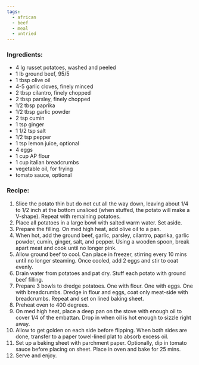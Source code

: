 ```yaml
---
tags:
  - african
  - beef
  - meal
  - untried
---
```

### Ingredients:
- 4 lg russet potatoes, washed and peeled
- 1 lb ground beef, 95/5
- 1 tbsp olive oil
- 4-5 garlic cloves, finely minced
- 2 tbsp cilantro, finely chopped
- 2 tbsp parsley, finely chopped
- 1/2 tbsp paprika
- 1/2 tbsp garlic powder
- 2 tsp cumin
- 1 tsp ginger
- 1 1/2 tsp salt
- 1/2 tsp pepper
- 1 tsp lemon juice, optional
- 4 eggs
- 1 cup AP flour
- 1 cup italian breadcrumbs
- vegetable oil, for frying
- tomato sauce, optional

### Recipe:
1. Slice the potato thin but do not cut all the way down, leaving about 1/4 to 1/2 inch at the bottom unsliced (when stuffed, the potato will make a V-shape). Repeat with remaining potatoes. 
2. Place all potatoes in a large bowl with salted warm water. Set aside. 
3. Prepare the filling. On med high heat, add olive oil to a pan. 
4. When hot, add the ground beef, garlic, parsley, cilantro, paprika, garlic powder, cumin, ginger, salt, and pepper. Using a wooden spoon, break apart meat and cook until no longer pink. 
5. Allow ground beef to cool. Can place in freezer, stirring every 10 mins until no longer steaming. Once cooled, add 2 eggs and stir to coat evenly. 
6. Drain water from potatoes and pat dry. Stuff each potato with ground beef filling. 
7. Prepare 3 bowls to dredge potatoes. One with flour. One with eggs. One with breadcrumbs. Dredge in flour and eggs, coat only meat-side with breadcrumbs. Repeat and set on lined baking sheet. 
8. Preheat oven to 400 degrees. 
9. On med high heat, place a deep pan on the stove with enough oil to cover 1/4 of the embattan. Drop in when oil is hot enough to sizzle right away. 
10. Allow to get golden on each side before flipping. When both sides are done, transfer to a paper towel-lined plat to absorb excess oil. 
11. Set up a baking sheet with parchment paper. Optionally, dip in tomato sauce before placing on sheet. Place in oven and bake for 25 mins. 
12. Serve and enjoy. 